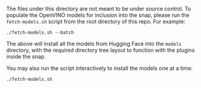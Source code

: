 The files under this directory are not meant to be under source control. To populate the OpenVINO models for inclusion into the snap, please run the `fetch-models.sh` script from the root directory of this repo. For example:

```shell
./fetch-models.sh --batch
```

The above will install all the models from Hugging Face into the `models` directory, with the required directory tree layout to function with the plugins inside the snap.

You may also run the script interactively to install the models one at a time:

```shell
./fetch-models.sh
```
